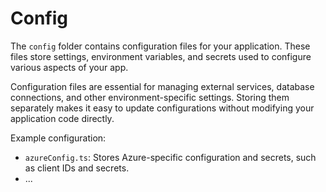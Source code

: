 # Config

The `config` folder contains configuration files for your application. These files store settings, environment variables, and secrets used to configure various aspects of your app.

Configuration files are essential for managing external services, database connections, and other environment-specific settings. Storing them separately makes it easy to update configurations without modifying your application code directly.

Example configuration:

- `azureConfig.ts`: Stores Azure-specific configuration and secrets, such as client IDs and secrets.
- ...
